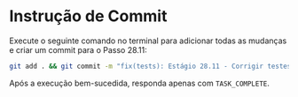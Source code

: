 # Instrução de Commit

Execute o seguinte comando no terminal para adicionar todas as mudanças e criar um commit para o Passo 28.11:

```bash
git add . && git commit -m "fix(tests): Estágio 28.11 - Corrigir testes de FileStateRepository e inicialização do ConductorService"
```

Após a execução bem-sucedida, responda apenas com `TASK_COMPLETE`.